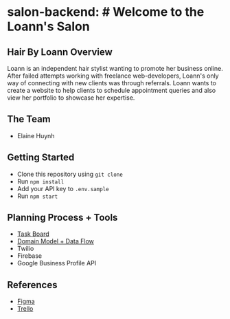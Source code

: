 # salon-backend: # Welcome to the Loann's Salon 

## Hair By Loann Overview

Loann is an independent hair stylist wanting to promote her business online. After failed attempts working with freelance web-developers, Loann's only way of connecting with new clients was through referrals. Loann wants to create a website to help clients to schedule appointment queries and also view her portfolio to showcase her expertise. 

## The Team

- Elaine Huynh

## Getting Started

- Clone this repository using `git clone`
- Run `npm install`
- Add your API key to `.env.sample`
- Run `npm start`

## Planning Process + Tools

- [Task Board](https://trello.com/b/6lmF2yEo/loan-salon)
- [Domain Model + Data Flow](https://www.figma.com/file/pEkToYnDUGIEcniFiL54P7/Meal-Wheel-Data-Flow?node-id=37%3A160)
- Twilio
- Firebase
- Google Business Profile API

## References

- [Figma](Figma.com)
- [Trello](Trello.com)